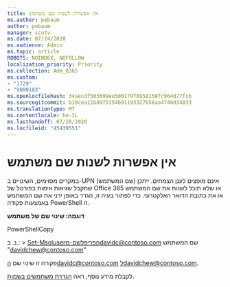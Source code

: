 ```yaml
---
title: אין אפשרות לשנות שם משתמש
ms.author: pebaum
author: pebaum
manager: scotv
ms.date: 07/24/2020
ms.audience: Admin
ms.topic: article
ROBOTS: NOINDEX, NOFOLLOW
localization_priority: Priority
ms.collection: Adm_O365
ms.custom:
- "1729"
- "9000183"
ms.openlocfilehash: 34aecdf503699ee500179f0958158fc964d77fcb
ms.sourcegitcommit: b10cea11b4975354b91193327b58aa4740d34833
ms.translationtype: MT
ms.contentlocale: he-IL
ms.lasthandoff: 07/28/2020
ms.locfileid: "45439551"
---
```

# <a name="unable-to-change-username"></a>אין אפשרות לשנות שם משתמש

במקרים מסוימים, השינויים ב-UPN (שם המשתמש) אינם מופצים לענן הצמתים. ייתכן שתקבל שגיאות אימות בפורטל של Office 365 או שלא תוכל לשנות את שם המשתמש או את כתובת הדואר האלקטרוני. כדי לפתור בעיה זו, הגדר באופן ידני את שם המשתמש באמצעות פקודה PowerShell זו.

**דוגמה: שינוי שם של משתמש**

PowerShellCopy

נ. ב.: \> Set-Msoluserהפריפלשם-מdavidc@contoso.com שם המשתמש "davidchew@contoso.com"

פקודה זו שינוי שם הdavidc@contoso.com לdavidchew@contoso.com.

לקבלת מידע נוסף, ראה [הגדרת משתמשים בשמות](https://docs.microsoft.com/powershell/module/msonline/set-msoluserprincipalname?view=azureadps-1.0).